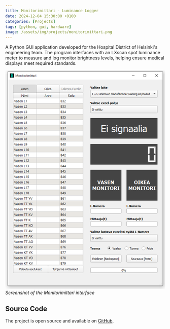 ```yaml
---
title: Monitorimittari - Luminance Logger
date: 2024-12-04 15:30:00 +0100
categories: [Projects]
tags: [python, gui, hardware]
image: /assets/img/projects/monitorimittari.png
---
```


A Python GUI application developed for the Hospital District of Helsinki's engineering team. The program interfaces with an LXscan spot luminance meter to measure and log monitor brightness levels, helping ensure medical displays meet required standards.

![Monitorimittari Screenshot](/assets/img/projects/monitorimittari.png)
_Screenshot of the Monitorimittari interface_

## Source Code

The project is open source and available on [GitHub](https://github.com/cyanidesayonara/monitorimittari).
